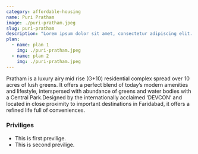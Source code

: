 ```yaml
---
category: affordable-housing
name: Puri Pratham
image: ./puri-pratham.jpeg
slug: puri-pratham
description: "Lorem ipsum dolor sit amet, consectetur adipiscing elit. Curabitur vulputate mi magna, id aliquam ipsum faucibus sit amet. Nam pretium elit auctor massa mattis"
plan:
  - name: plan 1
    img: ./puri-pratham.jpeg
  - name: plan 2
    img: ./puri-pratham.jpeg
---
```


<p>Pratham is a luxury airy  mid rise (G+10) residential complex spread over 10 acres of lush greens. It offers a perfect blend of today’s modern amenities and lifestyle, interspersed with abundance of greens and water bodies with a Central Park.Designed by the internationally acclaimed ‘DEVCON’ and located in close proximity to important destinations in Faridabad, it offers a refined life full of conveniences.</p>

<h3>Priviliges</h3>
<ul>
<li>This is first previlige.</li>
<li>This is second previlige.</li>
</ul>
